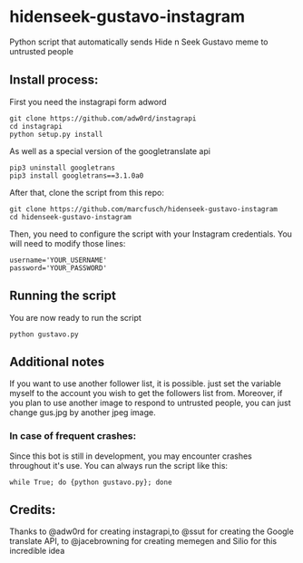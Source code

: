 # hidenseek-gustavo-instagram
Python script that automatically sends Hide n Seek Gustavo meme to untrusted people

## Install process:
First you need the instagrapi form adword
```
git clone https://github.com/adw0rd/instagrapi
cd instagrapi
python setup.py install
```
As well as a special version of the googletranslate api
```
pip3 uninstall googletrans                                                                                              pip3 install googletrans==3.1.0a0
```

After that, clone the script from this repo:

```
git clone https://github.com/marcfusch/hidenseek-gustavo-instagram
cd hidenseek-gustavo-instagram
```
Then, you need to configure the script with your Instagram credentials.
You will need to modify those lines:
```
username='YOUR_USERNAME'
password='YOUR_PASSWORD'
```

## Running the script
You are now ready to run the script
```
python gustavo.py
```

## Additional notes
If you want to use another follower list, it is possible. just set the variable myself to the account you wish to get the followers list from.
Moreover, if you plan to use another image to respond to untrusted people, you can just change gus.jpg by another jpeg image.

### In case of frequent crashes:
Since this bot is still in development, you may encounter crashes throughout it's use.
You can always run the script like this:

```
while True; do {python gustavo.py}; done
```


## Credits:
Thanks to @adw0rd for creating instagrapi,to @ssut for creating the Google translate API, to @jacebrowning for creating memegen and Silio for this incredible idea
